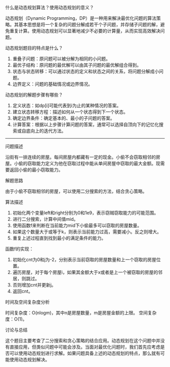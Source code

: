 什么是动态规划算法？使用动态规划的意义？

动态规划（Dynamic Programming，DP）是一种用来解决最优化问题的算法策略。其基本思想是将一个复杂的问题分解成若干个子问题，并存储子问题的解，避免重复计算。使用动态规划可以显著地减少不必要的计算量，从而实现高效解决问题。

动态规划题目的特点是什么？

1. 重叠子问题：原问题可以被分解为相同的小问题。
2. 最优子结构：原问题的最优解可以由其子问题的最优解组合得到。
3. 状态与状态转移：可以通过状态的定义和状态之间的关系，将问题分解成小问题。
4. 边界定义：问题的基础情况或边界情况。

动态规划的解题步骤有哪些？

1. 定义状态：如dp[i]可能代表到i为止的某种情况的答案。
2. 建立状态转移方程：描述如何从一个状态得到下一个状态。
3. 确定边界条件：确定基本的、最小的子问题的答案。
4. 计算答案：根据以上步骤计算问题的答案，通常可以选择自顶向下的记忆化搜索或自底向上的迭代方法。

---

问题描述

沿街有一排连续的房屋。每间房屋内都藏有一定的现金。小偷不会窃取相邻的房屋。小偷的窃取能力定义为他在窃取过程中能从单间房屋中窃取的最大金额。现需要返回小偷的最小窃取能力。

解题思路

由于小偷不窃取相邻的房屋，可以使用二分搜索的方法，结合贪心策略。

算法描述

1. 初始化两个变量left和right分别为0和1e9，表示窃贼窃取能力的可能范围。
2. 进行二分搜索，计算中间值mid。
3. 使用函数f来判断在当前能力mid下小偷最多可以窃取的房屋数量。
4. 如果这个数量大于或等于k，则表示当前能力过高，需要减小。反之则增大。
5. 重复上述过程直到找到最小的满足条件的能力。

函数f的实现：

1. 初始化cnt为0和j为-2，分别表示当前窃取的房屋数量和上一个窃取的房屋位置。
2. 遍历房屋，对于每个房屋i，如果其金额大于x或者是上一个被窃取的房屋的邻居，则跳过。
3. 否则增加cnt并更新j。
4. 返回cnt。

时间及空间复杂度分析

时间复杂度：O(nlogm)，其中n是房屋数量，m是房屋金额的上限。 空间复杂度：O(1)。

讨论与总结

这个题目主要考查了二分搜索和贪心策略的结合应用。动态规划在这个问题中并没有直接应用，但类似问题中可能会涉及。当面对最优化问题时，我们首先应考虑是否可以使用动态规划进行求解。如果问题具备上述的动态规划的特点，那么就有可能使用动态规划解决。